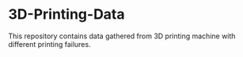 # 3D-Printing-Data

This repository contains data gathered from 3D printing machine with different printing failures. 
